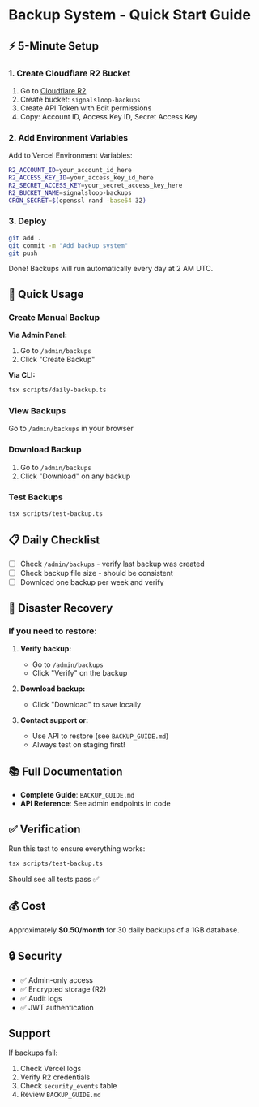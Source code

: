 # Backup System - Quick Start Guide

## ⚡ 5-Minute Setup

### 1. Create Cloudflare R2 Bucket

1. Go to [Cloudflare R2](https://dash.cloudflare.com)
2. Create bucket: `signalsloop-backups`
3. Create API Token with Edit permissions
4. Copy: Account ID, Access Key ID, Secret Access Key

### 2. Add Environment Variables

Add to Vercel Environment Variables:

```bash
R2_ACCOUNT_ID=your_account_id_here
R2_ACCESS_KEY_ID=your_access_key_id_here
R2_SECRET_ACCESS_KEY=your_secret_access_key_here
R2_BUCKET_NAME=signalsloop-backups
CRON_SECRET=$(openssl rand -base64 32)
```

### 3. Deploy

```bash
git add .
git commit -m "Add backup system"
git push
```

Done! Backups will run automatically every day at 2 AM UTC.

## 🎯 Quick Usage

### Create Manual Backup

**Via Admin Panel:**
1. Go to `/admin/backups`
2. Click "Create Backup"

**Via CLI:**
```bash
tsx scripts/daily-backup.ts
```

### View Backups

Go to `/admin/backups` in your browser

### Download Backup

1. Go to `/admin/backups`
2. Click "Download" on any backup

### Test Backups

```bash
tsx scripts/test-backup.ts
```

## 📋 Daily Checklist

- [ ] Check `/admin/backups` - verify last backup was created
- [ ] Check backup file size - should be consistent
- [ ] Download one backup per week and verify

## 🚨 Disaster Recovery

### If you need to restore:

1. **Verify backup:**
   - Go to `/admin/backups`
   - Click "Verify" on the backup

2. **Download backup:**
   - Click "Download" to save locally

3. **Contact support or:**
   - Use API to restore (see `BACKUP_GUIDE.md`)
   - Always test on staging first!

## 📚 Full Documentation

- **Complete Guide**: `BACKUP_GUIDE.md`
- **API Reference**: See admin endpoints in code

## ✅ Verification

Run this test to ensure everything works:

```bash
tsx scripts/test-backup.ts
```

Should see all tests pass ✅

## 💰 Cost

Approximately **$0.50/month** for 30 daily backups of a 1GB database.

## 🔒 Security

- ✅ Admin-only access
- ✅ Encrypted storage (R2)
- ✅ Audit logs
- ✅ JWT authentication

## Support

If backups fail:
1. Check Vercel logs
2. Verify R2 credentials
3. Check `security_events` table
4. Review `BACKUP_GUIDE.md`
